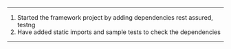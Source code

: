 ----------
1. Started the framework project by adding dependencies rest assured, testng
2. Have added static imports and sample tests to check the dependencies
----------